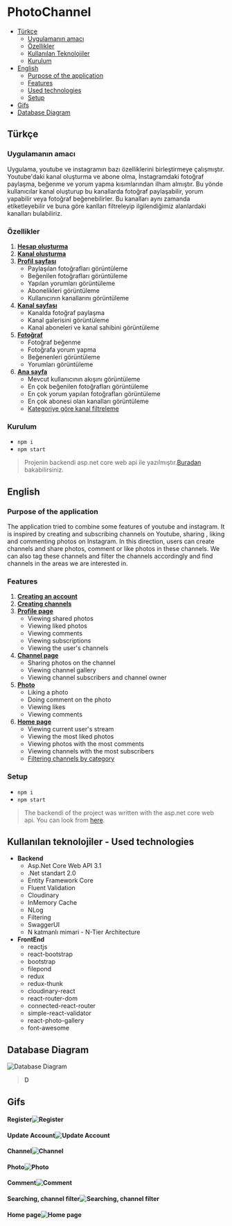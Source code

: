 
# PhotoChannel
 - [Türkçe](#türkçe) 
	 - [Uygulamanın amacı](#uygulamanın-amacı)
	 - [Özellikler](#özellikler)
	 - [Kullanılan Teknolojiler](#kullanılan-teknolojiler---used-technologies)
	 - [Kurulum](#kurulum)
 - [English](#english)
	 - [Purpose of the application](#purpose-of-the-application)
	 - [Features](#features)
	 - [Used technologies](#kullanılan-teknolojiler---used-technologies) 
	 - 	[Setup](#setup)
 - [Gifs](#gifs)
 - [Database Diagram](#database-diagram)

## Türkçe
### Uygulamanın amacı
Uygulama, youtube ve instagramın bazı özelliklerini birleştirmeye çalışmıştır. Youtube'daki kanal oluşturma ve abone olma, İnstagramdaki fotoğraf paylaşma, beğenme ve yorum yapma kısımlarından ilham almıştır. Bu yönde kullanıcılar kanal oluşturup bu kanallarda fotoğraf paylaşabilir, yorum yapabilir veya fotoğraf beğenebilirler. Bu kanalları aynı zamanda etiketleyebilir ve buna göre kanlları filtreleyip ilgilendiğimiz alanlardaki kanalları bulabiliriz.
### Özellikler

 1. [**Hesap oluşturma**](#register)
 2. [**Kanal oluşturma**](#channel)
 3. [**Profil sayfası**](#comment)
	 - Paylaşılan fotoğrafları görüntüleme
	 - Beğenilen fotoğrafları görüntüleme
	 - Yapılan yorumları görüntüleme
	 - Abonelikleri görüntüleme
	 - Kullanıcının kanallarını görüntüleme
 4. [**Kanal sayfası**](#channel)
	 - Kanalda fotoğraf paylaşma
	 - Kanal galerisini görüntüleme
	 - Kanal aboneleri ve kanal sahibini görüntüleme
 5. [**Fotoğraf**](#photo)
	 - Fotoğraf beğenme
	 - Fotoğrafa yorum yapma
	 - Beğenenleri görüntüleme
	 - Yorumları görüntüleme
 6. [**Ana sayfa**](#home-page)
	- Mevcut kullanıcının akışını görüntüleme
	- En çok beğenilen fotoğrafları görüntüleme
	- En çok yorum yapılan fotoğrafları görüntüleme
	- En çok abonesi olan kanalları görüntüleme
	- [Kategoriye göre kanal filtreleme](#searching-channel-filter)

### Kurulum 
- `npm i`
- `npm start`

> Projenin backendi asp.net core web api ile yazılmıştır.[Buradan](https://github.com/AliYildizoz909/PhotoChannel) bakabilirsiniz.

## English
### Purpose of the application
The application tried to combine some features of youtube and instagram. It is inspired by creating and subscribing channels on Youtube, sharing , liking and commenting photos on Instagram. In this direction, users can create channels and share photos, comment or like photos in these channels. We can also tag these channels and filter the channels accordingly and find channels in the areas we are interested in.
### Features

 1. [**Creating an account**](#register)
 2. [**Creating channels**](#channel)
 3. [**Profile page**](#comment)
	- Viewing shared photos
	- Viewing liked photos
	- Viewing comments
	- Viewing subscriptions
	- Viewing the user's channels
 4. [**Channel page**](#channel)
	- Sharing photos on the channel
	- Viewing channel gallery
	- Viewing channel subscribers and channel owner
 5. [**Photo**](#photo)
	- Liking a photo
	- Doing comment on the photo
	- Viewing likes
	- Viewing comments
 6. [**Home page**](#home-page)
	- Viewing current user's stream
	- Viewing the most liked photos
	- Viewing photos with the most comments
	- Viewing channels with the most subscribers
	- [Filtering channels by category](#searching-channel-filter)

### Setup
- `npm i`
- `npm start`
> The backendi of the project was written with the asp.net core web api. You can look from [here](https://github.com/AliYildizoz909/PhotoChannel).

## Kullanılan teknolojiler - Used technologies

 - **Backend**
	 - Asp.Net Core Web API 3.1
	 - .Net standart 2.0
	 - Entity Framework Core
	 - Fluent Validation
	 - Cloudinary
	 - InMemory Cache
	 - NLog
	 - Filtering
	 - SwaggerUI
	 - N katmanlı mimari - N-Tier Architecture
- **FrontEnd**
	- reactjs
	- react-bootstrap
	- bootstrap
	- filepond
	- redux
	- redux-thunk
	- cloudinary-react
	- react-router-dom
	- connected-react-router
	- simple-react-validator
	- react-photo-gallery
	- font-awesome
## Database Diagram
![Database Diagram](https://raw.githubusercontent.com/AliYildizoz909/PhotoChannel/master/Gifs/DatabaseDiagram.png)

> **D**

## Gifs
#### Register![Register](https://github.com/AliYildizoz909/PhotoChannel/blob/master/Gifs/Register%281%29.gif?raw=true) 
#### Update Account![Update Account](https://github.com/AliYildizoz909/PhotoChannel/blob/master/Gifs/UpdateAccount%282%29.gif?raw=true)  
#### Channel![Channel](https://github.com/AliYildizoz909/PhotoChannel/blob/master/Gifs/Channel%283%29.gif?raw=true)  
#### Photo![Photo](https://github.com/AliYildizoz909/PhotoChannel/blob/master/Gifs/PhotoCommentAndLike%284%29.gif?raw=true) 
#### Comment![Comment](https://github.com/AliYildizoz909/PhotoChannel/blob/master/Gifs/EditDeleteCommentAndUnlike%285%29.gif?raw=true) 
#### Searching, channel filter![Searching, channel filter](https://github.com/AliYildizoz909/PhotoChannel/blob/master/Gifs/SearchAndChannelFilter%286%29.gif?raw=true) 
####  Home page![Home page](https://github.com/AliYildizoz909/PhotoChannel/blob/master/Gifs/HomePage%287%29.gif?raw=true) 
